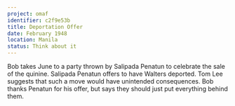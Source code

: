 ```yaml
---
project: omaf
identifier: c2f9e53b
title: Deportation Offer
date: February 1948 
location: Manila
status: Think about it
---
```


Bob takes June to a party thrown by Salipada Penatun to celebrate the
sale of the quinine. Salipada Penatun offers to have Walters
deported. Tom Lee suggests that such a move would have unintended
consequences. Bob thanks Penatun for his offer, but says they should
just put everything behind them.

